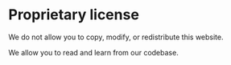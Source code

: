 # Proprietary license

We do not allow you to copy, modify, or redistribute this website.

We allow you to read and learn from our codebase.
